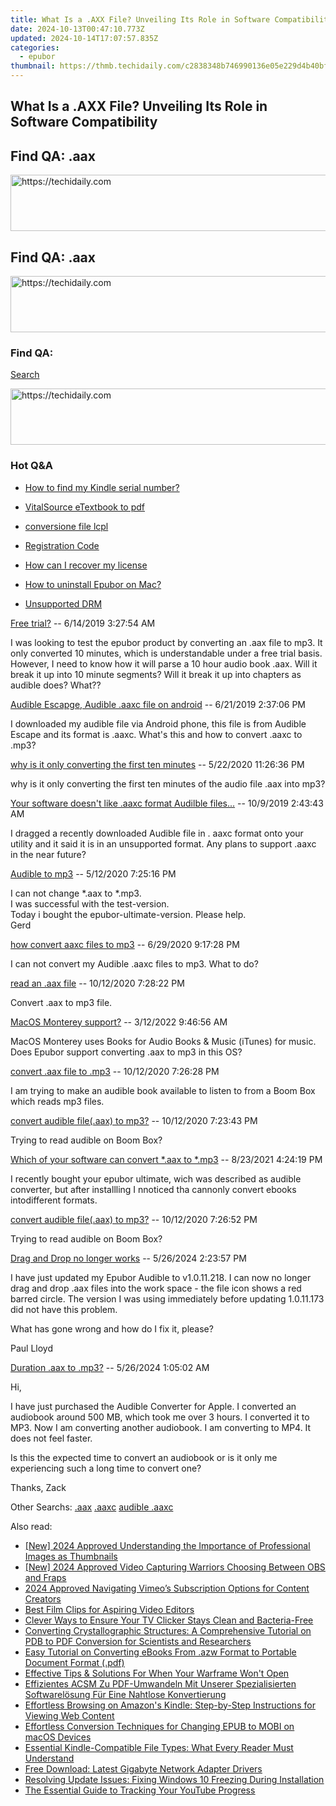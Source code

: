 ```yaml
---
title: What Is a .AXX File? Unveiling Its Role in Software Compatibility
date: 2024-10-13T00:47:10.773Z
updated: 2024-10-14T17:07:57.835Z
categories:
  - epubor
thumbnail: https://thmb.techidaily.com/c2838348b746990136e05e229d4b40bfea769dde8bb07eb48712190cd8997d0c.jpg
---
```


## What Is a .AXX File? Unveiling Its Role in Software Compatibility

## Find QA: .aax

<!-- affiliate ads begin -->
<a href="https://unicoeye.pxf.io/c/5597632/2134490/18498" target="_top" id="2134490">
  <img src="//a.impactradius-go.com/display-ad/18498-2134490" border="0" alt="https://techidaily.com" width="728" height="90"/>
</a>
<img height="0" width="0" src="https://unicoeye.pxf.io/i/5597632/2134490/18498" style="position:absolute;visibility:hidden;" border="0" />
<!-- affiliate ads end -->

## Find QA: .aax

<!-- affiliate ads begin -->
<a href="https://unicoeye.pxf.io/c/5597632/2148774/18498" target="_top" id="2148774">
  <img src="//a.impactradius-go.com/display-ad/18498-2148774" border="0" alt="https://techidaily.com" width="728" height="90"/>
</a>
<img height="0" width="0" src="https://unicoeye.pxf.io/i/5597632/2148774/18498" style="position:absolute;visibility:hidden;" border="0" />
<!-- affiliate ads end -->

### Find QA:

[Search](http://www.epubor.com/Search.aspx?SystemID=46 "Find QA") 

<!-- affiliate ads begin -->
<a href="https://aligracehair.sjv.io/c/5597632/1975807/19272" target="_top" id="1975807">
  <img src="//a.impactradius-go.com/display-ad/19272-1975807" border="0" alt="https://techidaily.com" width="728" height="90"/>
</a>
<img height="0" width="0" src="https://aligracehair.sjv.io/i/5597632/1975807/19272" style="position:absolute;visibility:hidden;" border="0" />
<!-- affiliate ads end -->

### Hot Q&A

* [How to find my Kindle serial number?](https://tools.techidaily.com/epubor/products/)
* [VitalSource eTextbook to pdf](https://tools.techidaily.com/epubor/products/)
* [conversione file lcpl](https://tools.techidaily.com/epubor/products/)
* [Registration Code](https://tools.techidaily.com/epubor/products/)

* [How can I recover my license](https://tools.techidaily.com/epubor/products/)
* [How to uninstall Epubor on Mac?](https://tools.techidaily.com/epubor/products/)
* [Unsupported DRM](https://tools.techidaily.com/epubor/products/)

[Free trial?](https://tools.techidaily.com/epubor/products/) \-- 6/14/2019 3:27:54 AM 

I was looking to test the epubor product by converting an .aax file to mp3\. It only converted 10 minutes, which is understandable under a free trial basis. However, I need to know how it will parse a 10 hour audio book .aax. Will it break it up into 10 minute segments? Will it break it up into chapters as audible does? What??

[Audible Escapge, Audible .aaxc file on android](https://tools.techidaily.com/epubor/products/) \-- 6/21/2019 2:37:06 PM 

I downloaded my audible file via Android phone, this file is from Audible Escape and its format is .aaxc. What's this and how to convert .aaxc to .mp3?

[why is it only converting the first ten minutes](https://tools.techidaily.com/epubor/products/) \-- 5/22/2020 11:26:36 PM 

why is it only converting the first ten minutes of the audio file .aax into mp3?

[Your software doesn't like .aaxc format Audilble files...](https://tools.techidaily.com/epubor/products/) \-- 10/9/2019 2:43:43 AM 

I dragged a recently downloaded Audible file in . aaxc format onto your utility and it said it is in an unsupported format. Any plans to support .aaxc in the near future?

[Audible to mp3](https://tools.techidaily.com/epubor/products/) \-- 5/12/2020 7:25:16 PM 

I can not change \*.aax to \*.mp3.  
 I was successful with the test-version.  
 Today i bought the epubor-ultimate-version. Please help.  
 Gerd

[how convert aaxc files to mp3](https://tools.techidaily.com/epubor/products/) \-- 6/29/2020 9:17:28 PM 

I can not convert my Audible .aaxc files to mp3\. What to do?

[read an .aax file](https://tools.techidaily.com/epubor/products/) \-- 10/12/2020 7:28:22 PM 

Convert .aax to mp3 file.  

[MacOS Monterey support?](https://tools.techidaily.com/epubor/products/) \-- 3/12/2022 9:46:56 AM 

MacOS Monterey uses Books for Audio Books & Music (iTunes) for music. Does Epubor support converting .aax to mp3 in this OS? 

[convert .aax file to .mp3](https://tools.techidaily.com/epubor/products/) \-- 10/12/2020 7:26:28 PM 

I am trying to make an audible book available to listen to from a Boom Box which reads mp3 files.  

[convert audible file(.aax) to mp3?](http://www.epubor.com/convert-audible-fileaax-to-mp3.html) \-- 10/12/2020 7:23:43 PM 

Trying to read audible on Boom Box?

[Which of your software can convert \*.aax to \*.mp3](https://tools.techidaily.com/epubor/products/) \-- 8/23/2021 4:24:19 PM 

I recently bought your epubor ultimate, wich was described as audible converter, but after installling I nnoticed tha cannonly convert ebooks intodifferent formats.

[convert audible file(.aax) to mp3?](http://www.epubor.com/convert-audible-fileaax-to-mp3-563065.html) \-- 10/12/2020 7:26:52 PM 

Trying to read audible on Boom Box?

[Drag and Drop no longer works](https://tools.techidaily.com/epubor/products/) \-- 5/26/2024 2:23:57 PM 

I have just updated my Epubor Audible to v1.0.11.218\. I can now no longer drag and drop .aax files into the work space - the file icon shows a red barred circle. The version I was using immediately before updating 1.0.11.173 did not have this problem.

 What has gone wrong and how do I fix it, please?

 Paul Lloyd

[Duration .aax to .mp3?](https://tools.techidaily.com/epubor/products/) \-- 5/26/2024 1:05:02 AM 

Hi,

 I have just purchased the Audible Converter for Apple. I converted an audiobook around 500 MB, which took me over 3 hours. I converted it to MP3\. Now I am converting another audiobook. I am converting to MP4\. It does not feel faster.

 Is this the expected time to convert an audiobook or is it only me experiencing such a long time to convert one?

 Thanks, Zack

 Other Searchs: [.aax](https://tools.techidaily.com/epubor/products/) [.aaxc](https://tools.techidaily.com/epubor/products/) [audible .aaxc](https://tools.techidaily.com/epubor/products/)

<ins class="adsbygoogle"
     style="display:block"
     data-ad-format="autorelaxed"
     data-ad-client="ca-pub-7571918770474297"
     data-ad-slot="1223367746"></ins>

<ins class="adsbygoogle"
     style="display:block"
     data-ad-client="ca-pub-7571918770474297"
     data-ad-slot="8358498916"
     data-ad-format="auto"
     data-full-width-responsive="true"></ins>

<span class="atpl-alsoreadstyle">Also read:</span>
<div><ul>
<li><a href="https://vimeo-videos.techidaily.com/new-2024-approved-understanding-the-importance-of-professional-images-as-thumbnails/"><u>[New] 2024 Approved Understanding the Importance of Professional Images as Thumbnails</u></a></li>
<li><a href="https://screen-mirroring-recording.techidaily.com/new-2024-approved-video-capturing-warriors-choosing-between-obs-and-fraps/"><u>[New] 2024 Approved Video Capturing Warriors Choosing Between OBS and Fraps</u></a></li>
<li><a href="https://vimeo-videos.techidaily.com/2024-approved-navigating-vimeos-subscription-options-for-content-creators/"><u>2024 Approved Navigating Vimeo’s Subscription Options for Content Creators</u></a></li>
<li><a href="https://extra-information.techidaily.com/best-film-clips-for-aspiring-video-editors/"><u>Best Film Clips for Aspiring Video Editors</u></a></li>
<li><a href="https://tech-recovery.techidaily.com/clever-ways-to-ensure-your-tv-clicker-stays-clean-and-bacteria-free/"><u>Clever Ways to Ensure Your TV Clicker Stays Clean and Bacteria-Free</u></a></li>
<li><a href="https://discover-able.techidaily.com/converting-crystallographic-structures-a-comprehensive-tutorial-on-pdb-to-pdf-conversion-for-scientists-and-researchers/"><u>Converting Crystallographic Structures: A Comprehensive Tutorial on PDB to PDF Conversion for Scientists and Researchers</u></a></li>
<li><a href="https://discover-able.techidaily.com/easy-tutorial-on-converting-ebooks-from-azw-format-to-portable-document-format-pdf/"><u>Easy Tutorial on Converting eBooks From .azw Format to Portable Document Format (.pdf)</u></a></li>
<li><a href="https://win-able.techidaily.com/effective-tips-and-solutions-for-when-your-warframe-wont-open/"><u>Effective Tips & Solutions For When Your Warframe Won't Open</u></a></li>
<li><a href="https://discover-able.techidaily.com/effizientes-acsm-zu-pdf-umwandeln-mit-unserer-spezialisierten-softwarelosung-fur-eine-nahtlose-konvertierung/"><u>Effizientes ACSM Zu PDF-Umwandeln Mit Unserer Spezialisierten Softwarelösung Für Eine Nahtlose Konvertierung</u></a></li>
<li><a href="https://discover-able.techidaily.com/effortless-browsing-on-amazons-kindle-step-by-step-instructions-for-viewing-web-content/"><u>Effortless Browsing on Amazon's Kindle: Step-by-Step Instructions for Viewing Web Content</u></a></li>
<li><a href="https://discover-able.techidaily.com/effortless-conversion-techniques-for-changing-epub-to-mobi-on-macos-devices/"><u>Effortless Conversion Techniques for Changing EPUB to MOBI on macOS Devices</u></a></li>
<li><a href="https://discover-able.techidaily.com/essential-kindle-compatible-file-types-what-every-reader-must-understand/"><u>Essential Kindle-Compatible File Types: What Every Reader Must Understand</u></a></li>
<li><a href="https://hardware-updates.techidaily.com/free-download-latest-gigabyte-network-adapter-drivers/"><u>Free Download: Latest Gigabyte Network Adapter Drivers</u></a></li>
<li><a href="https://win-howtos.techidaily.com/resolving-update-issues-fixing-windows-10-freezing-during-installation/"><u>Resolving Update Issues: Fixing Windows 10 Freezing During Installation</u></a></li>
<li><a href="https://youtube-clips.techidaily.com/the-essential-guide-to-tracking-your-youtube-progress/"><u>The Essential Guide to Tracking Your YouTube Progress</u></a></li>
</ul></div>

